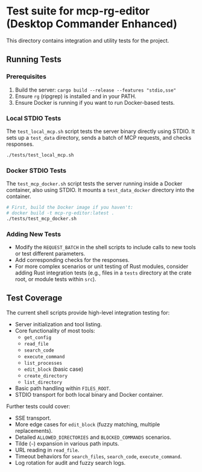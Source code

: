 # Test suite for mcp-rg-editor (Desktop Commander Enhanced)

This directory contains integration and utility tests for the project.

## Running Tests

### Prerequisites
1.  Build the server: `cargo build --release --features "stdio,sse"`
2.  Ensure `rg` (ripgrep) is installed and in your PATH.
3.  Ensure Docker is running if you want to run Docker-based tests.

### Local STDIO Tests
The `test_local_mcp.sh` script tests the server binary directly using STDIO.
It sets up a `test_data` directory, sends a batch of MCP requests, and checks responses.

```bash
./tests/test_local_mcp.sh
```

### Docker STDIO Tests
The `test_mcp_docker.sh` script tests the server running inside a Docker container, also using STDIO.
It mounts a `test_data_docker` directory into the container.

```bash
# First, build the Docker image if you haven't:
# docker build -t mcp-rg-editor:latest .
./tests/test_mcp_docker.sh
```

### Adding New Tests
-   Modify the `REQUEST_BATCH` in the shell scripts to include calls to new tools or test different parameters.
-   Add corresponding checks for the responses.
-   For more complex scenarios or unit testing of Rust modules, consider adding Rust integration tests (e.g., files in a `tests` directory at the crate root, or module tests within `src`).

## Test Coverage
The current shell scripts provide high-level integration testing for:
-   Server initialization and tool listing.
-   Core functionality of most tools:
    -   `get_config`
    -   `read_file`
    -   `search_code`
    -   `execute_command`
    -   `list_processes`
    -   `edit_block` (basic case)
    -   `create_directory`
    -   `list_directory`
-   Basic path handling within `FILES_ROOT`.
-   STDIO transport for both local binary and Docker container.

Further tests could cover:
-   SSE transport.
-   More edge cases for `edit_block` (fuzzy matching, multiple replacements).
-   Detailed `ALLOWED_DIRECTORIES` and `BLOCKED_COMMANDS` scenarios.
-   Tilde (`~`) expansion in various path inputs.
-   URL reading in `read_file`.
-   Timeout behaviors for `search_files`, `search_code`, `execute_command`.
-   Log rotation for audit and fuzzy search logs.